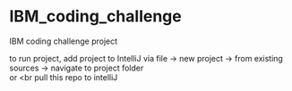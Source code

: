 # IBM_coding_challenge
IBM coding challenge project

to run project, add project to IntelliJ via file -> new project -> from existing sources -> navigate to project folder
<br>
or
<br
pull this repo to intelliJ
